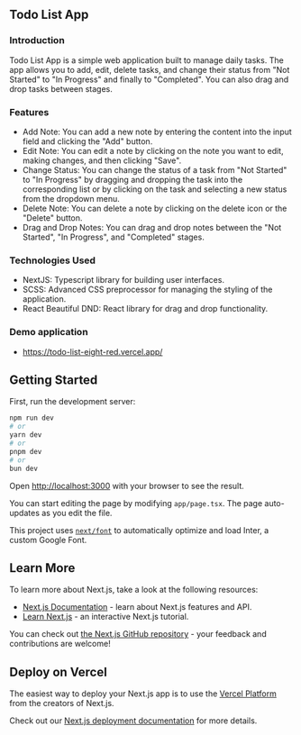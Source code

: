 ## Todo List App

### Introduction

Todo List App is a simple web application built to manage daily tasks. The app allows you to add, edit,
delete tasks, and change their status from "Not Started" to "In Progress" and finally to "Completed".
You can also drag and drop tasks between stages.

### Features

- Add Note: You can add a new note by entering the content into the input field and clicking the "Add" button.
- Edit Note: You can edit a note by clicking on the note you want to edit, making changes, and then clicking "Save".
- Change Status: You can change the status of a task from "Not Started" to "In Progress" by dragging and dropping the task into the corresponding list or by clicking on the task and selecting a new status from the dropdown menu.
- Delete Note: You can delete a note by clicking on the delete icon or the "Delete" button.
- Drag and Drop Notes: You can drag and drop notes between the "Not Started", "In Progress", and "Completed" stages.

### Technologies Used

- NextJS: Typescript library for building user interfaces.
- SCSS: Advanced CSS preprocessor for managing the styling of the application.
- React Beautiful DND: React library for drag and drop functionality.

### Demo application

- https://todo-list-eight-red.vercel.app/

## Getting Started

First, run the development server:

```bash
npm run dev
# or
yarn dev
# or
pnpm dev
# or
bun dev
```

Open [http://localhost:3000](http://localhost:3000) with your browser to see the result.

You can start editing the page by modifying `app/page.tsx`. The page auto-updates as you edit the file.

This project uses [`next/font`](https://nextjs.org/docs/basic-features/font-optimization) to automatically optimize and load Inter, a custom Google Font.

## Learn More

To learn more about Next.js, take a look at the following resources:

- [Next.js Documentation](https://nextjs.org/docs) - learn about Next.js features and API.
- [Learn Next.js](https://nextjs.org/learn) - an interactive Next.js tutorial.

You can check out [the Next.js GitHub repository](https://github.com/vercel/next.js/) - your feedback and contributions are welcome!

## Deploy on Vercel

The easiest way to deploy your Next.js app is to use the [Vercel Platform](https://vercel.com/new?utm_medium=default-template&filter=next.js&utm_source=create-next-app&utm_campaign=create-next-app-readme) from the creators of Next.js.

Check out our [Next.js deployment documentation](https://nextjs.org/docs/deployment) for more details.
